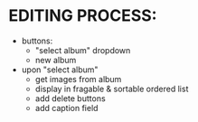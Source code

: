 

# EDITING PROCESS:

- buttons:
    - "select album" dropdown
    - new album
- upon "select album"
    - get images from album 
    - display in fragable & sortable ordered list
    - add delete buttons
    - add caption field

